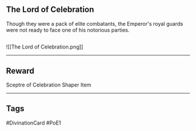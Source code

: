 ## The Lord of Celebration
Though they were a pack of elite combatants, the Emperor's royal guards were not ready to face one of his notorious parties.
## 
![[The Lord of Celebration.png]]

---
## Reward
Sceptre of Celebration
Shaper Item

---
## Tags
#DivinationCard
#PoE1